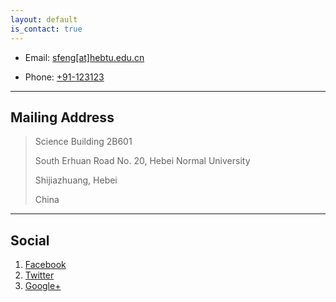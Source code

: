 ```yaml
---
layout: default
is_contact: true
---
```


* Email: [sfeng[at]hebtu.edu.cn](mailto:sfeng[at]hebtu.edu.cn)

* Phone: [+91-123123](tel:+91-123123)

---

## Mailing Address
> Science Building 2B601
>
> South Erhuan Road No. 20, Hebei Normal University
>
> Shijiazhuang, Hebei
>
> China

---

## Social

1. [Facebook](#)
2. [Twitter](#)
3. [Google+](#)
